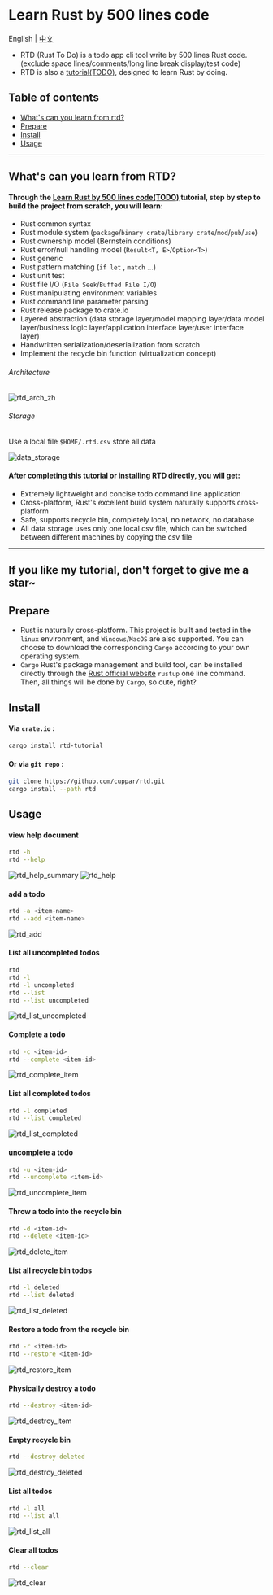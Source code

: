 # Learn Rust by 500 lines code
English | [中文](https://github.com/cuppar/rtd/blob/master/readme_zh.md)

- RTD (Rust To Do) is a todo app cli tool write by 500 lines Rust code. (exclude space lines/comments/long line break display/test code)
- RTD is also a [tutorial(TODO)](), designed to learn Rust by doing.

## Table of contents

- [What's can you learn from rtd?](#whats-can-you-learn-from-rtd)
- [Prepare](#prepare)
- [Install](#install)
- [Usage](#usage)

---

## What's can you learn from RTD?

#### Through the [Learn Rust by 500 lines code(TODO)]() tutorial, step by step to build the project from scratch, you will learn:
  - Rust common syntax
  - Rust module system (`package`/`binary crate`/`library crate`/`mod`/`pub`/`use`)
  - Rust ownership model (Bernstein conditions)
  - Rust error/null handling model (`Result<T, E>`/`Option<T>`)
  - Rust generic
  - Rust pattern matching (`if let` , `match` ...)
  - Rust unit test
  - Rust file I/O (`File Seek`/`Buffed File I/O`)
  - Rust manipulating environment variables
  - Rust command line parameter parsing
  - Rust release package to crate.io
  - Layered abstraction (data storage layer/model mapping layer/data model layer/business logic layer/application interface layer/user interface layer)
  - Handwritten serialization/deserialization from scratch
  - Implement the recycle bin function (virtualization concept)

###### Architecture

![rtd_arch_zh](Tutorial/doc/img/rtd_arch_zh.svg)

###### Storage
Use a local file `$HOME/.rtd.csv` store all data

![data_storage](Tutorial/doc/img/csv.png)

#### After completing this tutorial or installing RTD directly, you will get:
  - Extremely lightweight and concise todo command line application
  - Cross-platform, Rust's excellent build system naturally supports cross-platform
  - Safe, supports recycle bin, completely local, no network, no database
  - All data storage uses only one local csv file, which can be switched between different machines by copying the csv file

---
If you like my tutorial, don't forget to give me a star~
---

## Prepare

- Rust is naturally cross-platform. This project is built and tested in the `linux` environment, and `Windows`/`MacOS` are also supported. You can choose to download the corresponding `Cargo` according to your own operating system.
- `Cargo` Rust's package management and build tool, can be installed directly through the [Rust official website](https://www.rust-lang.org/tools/install) `rustup` one line command. Then, all things will be done by `Cargo`, so cute, right?

## Install

#### Via `crate.io` :

```bash
cargo install rtd-tutorial
```

#### Or via `git repo` :
```bash
git clone https://github.com/cuppar/rtd.git
cargo install --path rtd
```

## Usage

#### view help document
```bash
rtd -h
rtd --help
```

![rtd_help_summary](Tutorial/doc/img/rtd_help_summary.png)
![rtd_help](Tutorial/doc/img/rtd_help.png)

#### add a todo
```bash
rtd -a <item-name>
rtd --add <item-name>
```

![rtd_add](Tutorial/doc/img/rtd_add.png)

#### List all uncompleted todos
```bash
rtd
rtd -l
rtd -l uncompleted
rtd --list
rtd --list uncompleted
```

![rtd_list_uncompleted](Tutorial/doc/img/rtd_list_uncompleted.png)

#### Complete a todo
```bash
rtd -c <item-id>
rtd --complete <item-id>
```

![rtd_complete_item](Tutorial/doc/img/rtd_complete_item.png)

#### List all completed todos
```bash
rtd -l completed
rtd --list completed
```

![rtd_list_completed](Tutorial/doc/img/rtd_list_completed.png)

#### uncomplete a todo
```bash
rtd -u <item-id>
rtd --uncomplete <item-id>
```

![rtd_uncomplete_item](Tutorial/doc/img/rtd_uncomplete_item.png)

#### Throw a todo into the recycle bin
```bash
rtd -d <item-id>
rtd --delete <item-id>
```

![rtd_delete_item](Tutorial/doc/img/rtd_delete_item.png)

#### List all recycle bin todos
```bash
rtd -l deleted
rtd --list deleted
```

![rtd_list_deleted](Tutorial/doc/img/rtd_list_deleted.png)

#### Restore a todo from the recycle bin
```bash
rtd -r <item-id>
rtd --restore <item-id>
```

![rtd_restore_item](Tutorial/doc/img/rtd_restore_item.png)

#### Physically destroy a todo
```bash
rtd --destroy <item-id>
```

![rtd_destroy_item](Tutorial/doc/img/rtd_destroy_item.png)

#### Empty recycle bin
```bash
rtd --destroy-deleted
```

![rtd_destroy_deleted](Tutorial/doc/img/rtd_destroy_deleted.png)

#### List all todos
```bash
rtd -l all
rtd --list all
```

![rtd_list_all](Tutorial/doc/img/rtd_list_all.png)

#### Clear all todos
```bash
rtd --clear
```

![rtd_clear](Tutorial/doc/img/rtd_clear.png)

